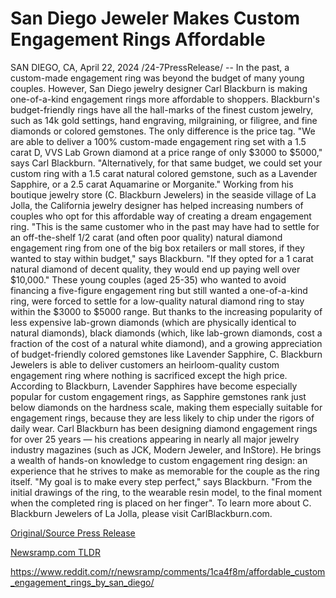 # San Diego Jeweler Makes Custom Engagement Rings Affordable

SAN DIEGO, CA, April 22, 2024 /24-7PressRelease/ -- In the past, a custom-made engagement ring was beyond the budget of many young couples. However, San Diego jewelry designer Carl Blackburn is making one-of-a-kind engagement rings more affordable to shoppers.  Blackburn's budget-friendly rings have all the hall-marks of the finest custom jewelry, such as 14k gold settings, hand engraving, milgraining, or filigree, and fine diamonds or colored gemstones. The only difference is the price tag.  "We are able to deliver a 100% custom-made engagement ring set with a 1.5 carat D, VVS Lab Grown diamond at a price range of only $3000 to $5000," says Carl Blackburn. "Alternatively, for that same budget, we could set your custom ring with a 1.5 carat natural colored gemstone, such as a Lavender Sapphire, or a 2.5 carat Aquamarine or Morganite."  Working from his boutique jewelry store (C. Blackburn Jewelers) in the seaside village of La Jolla, the California jewelry designer has helped increasing numbers of couples who opt for this affordable way of creating a dream engagement ring.  "This is the same customer who in the past may have had to settle for an off-the-shelf 1/2 carat (and often poor quality) natural diamond engagement ring from one of the big box retailers or mall stores, if they wanted to stay within budget," says Blackburn. "If they opted for a 1 carat natural diamond of decent quality, they would end up paying well over $10,000."  These young couples (aged 25-35) who wanted to avoid financing a five-figure engagement ring but still wanted a one-of-a-kind ring, were forced to settle for a low-quality natural diamond ring to stay within the $3000 to $5000 range.   But thanks to the increasing popularity of less expensive lab-grown diamonds (which are physically identical to natural diamonds), black diamonds (which, like lab-grown diamonds, cost a fraction of the cost of a natural white diamond), and a growing appreciation of budget-friendly colored gemstones like Lavender Sapphire, C. Blackburn Jewelers is able to deliver customers an heirloom-quality custom engagement ring where nothing is sacrificed except the high price.  According to Blackburn, Lavender Sapphires have become especially popular for custom engagement rings, as Sapphire gemstones rank just below diamonds on the hardness scale, making them especially suitable for engagement rings, because they are less likely to chip under the rigors of daily wear.  Carl Blackburn has been designing diamond engagement rings for over 25 years — his creations appearing in nearly all major jewelry industry magazines (such as JCK, Modern Jeweler, and InStore). He brings a wealth of hands-on knowledge to custom engagement ring design: an experience that he strives to make as memorable for the couple as the ring itself.   "My goal is to make every step perfect," says Blackburn. "From the initial drawings of the ring, to the wearable resin model, to the final moment when the completed ring is placed on her finger".  To learn more about C. Blackburn Jewelers of La Jolla, please visit CarlBlackburn.com. 

[Original/Source Press Release](https://www.24-7pressrelease.com/press-release/510234/san-diego-jeweler-makes-custom-engagement-rings-affordable)
                    

[Newsramp.com TLDR](None) 

https://www.reddit.com/r/newsramp/comments/1ca4f8m/affordable_custom_engagement_rings_by_san_diego/